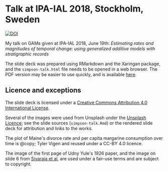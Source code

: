 # Talk at IPA-IAL 2018, Stockholm, Sweden

[![DOI](https://zenodo.org/badge/137851162.svg)](https://zenodo.org/badge/latestdoi/137851162)

My talk on GAMs given at IPA-IAL 2018, June 19th: *Estimating rates and magnitudes of temporal change: using generalized additive models with stratigraphic records*

The slide deck was prepared using RMarkdown and the Xaringan package, and the `simpson-talk.html` file needs to be opened in a web browser. The PDF version may be easier to use quickly, and is available [here](https://github.com/gavinsimpson/ipa-ial-2018-talk/raw/master/simpson-talk.pdf).

## Licence and exceptions
The slide deck is licensed under a [Creative Commons Attribution 4.0 International License](https://creativecommons.org/licenses/by/4.0/).

Several of the images were used from Unsplash under the [Unsplash Licence](https://unsplash.com/license); see the slide sources (`simpson-talk.Rmd`) or the rendered slide deck for attribution and links to the works.

The plot of Maine's divorce rate and per capita margarine consumption over time is @copy; Tyler Vigen and reused under a CC-BY 4.0 licence.

The image of the first page of Udny Yule's 1926 paper, and the image on slide 6 from [Sivaraja et al](http://doi.org/10/f8gqjj), are used under a fair-use terms and are subject to copyright.
